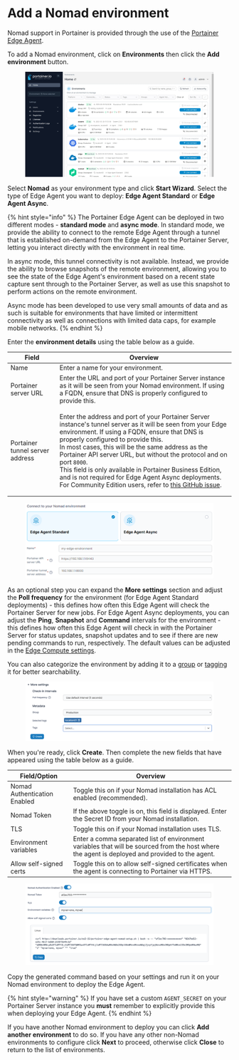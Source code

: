 # Add a Nomad environment

Nomad support in Portainer is provided through the use of the [Portainer Edge Agent](../../../advanced/edge-agent.md).&#x20;

To add a Nomad environment, click on **Environments** then click the **Add environment** button.

<figure><img src="../../../.gitbook/assets/2.18-environments-add.gif" alt=""><figcaption></figcaption></figure>

Select **Nomad** as your environment type and click **Start Wizard**. Select the type of Edge Agent you want to deploy: **Edge Agent Standard** or **Edge Agent Async**.

{% hint style="info" %}
The Portainer Edge Agent can be deployed in two different modes - **standard mode** and **async mode**. In standard mode, we provide the ability to connect to the remote Edge Agent through a tunnel that is established on-demand from the Edge Agent to the Portainer Server, letting you interact directly with the environment in real time.&#x20;

In async mode, this tunnel connectivity is not available. Instead, we provide the ability to browse snapshots of the remote environment, allowing you to see the state of the Edge Agent's environment based on a recent state capture sent through to the Portainer Server, as well as use this snapshot to perform actions on the remote environment.&#x20;

Async mode has been developed to use very small amounts of data and as such is suitable for environments that have limited or intermittent connectivity as well as connections with limited data caps, for example mobile networks.&#x20;
{% endhint %}

Enter the **environment details** using the table below as a guide.

| Field                           | Overview                                                                                                                                                                                                                                                                                                                                                                                                                                                                                                                                                                                            |
| ------------------------------- | --------------------------------------------------------------------------------------------------------------------------------------------------------------------------------------------------------------------------------------------------------------------------------------------------------------------------------------------------------------------------------------------------------------------------------------------------------------------------------------------------------------------------------------------------------------------------------------------------- |
| Name                            | Enter a name for your environment.                                                                                                                                                                                                                                                                                                                                                                                                                                                                                                                                                                  |
| Portainer server URL            | Enter the URL and port of your Portainer Server instance as it will be seen from your Nomad environment. If using a FQDN, ensure that DNS is properly configured to provide this.                                                                                                                                                                                                                                                                                                                                                                                                                   |
| Portainer tunnel server address | <p>Enter the address and port of your Portainer Server instance's tunnel server as it will be seen from your Edge environment. If using a FQDN, ensure that DNS is properly configured to provide this.<br>In most cases, this will be the same address as the Portainer API server URL, but without the protocol and on port <code>8000</code>.<br>This field is only available in Portainer Business Edition, and is not required for Edge Agent Async deployments. For Community Edition users, refer to <a href="https://github.com/portainer/portainer/issues/6251">this GitHub issue</a>.</p> |

<figure><img src="../../../.gitbook/assets/2.18-environments-add-nomad-setup.png" alt=""><figcaption></figcaption></figure>

As an optional step you can expand the **More settings** section and adjust the **Poll frequency** for the environment (for Edge Agent Standard deployments) - this defines how often this Edge Agent will check the Portainer Server for new jobs. For Edge Agent Async deployments, you can adjust the **Ping**, **Snapshot** and **Command** intervals for the environment - this defines how often this Edge Agent will check in with the Portainer Server for status updates, snapshot updates and to see if there are new pending commands to run, respectively. The default values can be adjusted in the [Edge Compute settings](../../settings/edge.md#deployment-sync-options).

You can also categorize the environment by adding it to a [group](../groups.md) or [tagging](../tags.md) it for better searchability.

<figure><img src="../../../.gitbook/assets/2.15-nomad_more_settings.png" alt=""><figcaption></figcaption></figure>

When you're ready, click **Create**. Then complete the new fields that have appeared using the table below as a guide.

| Field/Option                 | Overview                                                                                                                                        |
| ---------------------------- | ----------------------------------------------------------------------------------------------------------------------------------------------- |
| Nomad Authentication Enabled | Toggle this on if your Nomad installation has ACL enabled (recommended).                                                                        |
| Nomad Token                  | If the above toggle is on, this field is displayed. Enter the Secret ID from your Nomad installation.                                           |
| TLS                          | Toggle this on if your Nomad installation uses TLS.                                                                                             |
| Environment variables        | Enter a comma separated list of environment variables that will be sourced from the host where the agent is deployed and provided to the agent. |
| Allow self-signed certs      | Toggle this on to allow self-signed certificates when the agent is connecting to Portainer via HTTPS.                                           |

<figure><img src="../../../.gitbook/assets/2.15-nomad-auth.png" alt=""><figcaption></figcaption></figure>

Copy the generated command based on your settings and run it on your Nomad environment to deploy the Edge Agent.

{% hint style="warning" %}
If you have set a custom `AGENT_SECRET` on your Portainer Server instance you **must** remember to explicitly provide this when deploying your Edge Agent.
{% endhint %}

If you have another Nomad environment to deploy you can click **Add another environment** to do so. If you have any other non-Nomad environments to configure click **Next** to proceed, otherwise click **Close** to return to the list of environments.
